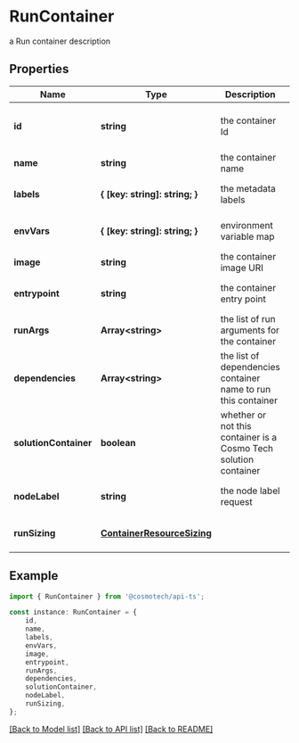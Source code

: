 # RunContainer

a Run container description

## Properties

Name | Type | Description | Notes
------------ | ------------- | ------------- | -------------
**id** | **string** | the container Id | [optional] [readonly] [default to undefined]
**name** | **string** | the container name | [default to undefined]
**labels** | **{ [key: string]: string; }** | the metadata labels | [optional] [default to undefined]
**envVars** | **{ [key: string]: string; }** | environment variable map | [optional] [default to undefined]
**image** | **string** | the container image URI | [default to undefined]
**entrypoint** | **string** | the container entry point | [optional] [default to undefined]
**runArgs** | **Array&lt;string&gt;** | the list of run arguments for the container | [optional] [default to undefined]
**dependencies** | **Array&lt;string&gt;** | the list of dependencies container name to run this container | [optional] [default to undefined]
**solutionContainer** | **boolean** | whether or not this container is a Cosmo Tech solution container | [optional] [readonly] [default to undefined]
**nodeLabel** | **string** | the node label request | [optional] [default to undefined]
**runSizing** | [**ContainerResourceSizing**](ContainerResourceSizing.md) |  | [optional] [default to undefined]

## Example

```typescript
import { RunContainer } from '@cosmotech/api-ts';

const instance: RunContainer = {
    id,
    name,
    labels,
    envVars,
    image,
    entrypoint,
    runArgs,
    dependencies,
    solutionContainer,
    nodeLabel,
    runSizing,
};
```

[[Back to Model list]](../README.md#documentation-for-models) [[Back to API list]](../README.md#documentation-for-api-endpoints) [[Back to README]](../README.md)
